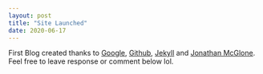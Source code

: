 ```yaml
---
layout: post
title: "Site Launched"
date: 2020-06-17
---
```


First Blog created thanks to [Google](https://google.com/), [Github](https://github.com/), [Jekyll](http://jekyllrb.com) and [Jonathan McGlone](http://jmcglone.com/). Feel free to leave response or comment below lol.

